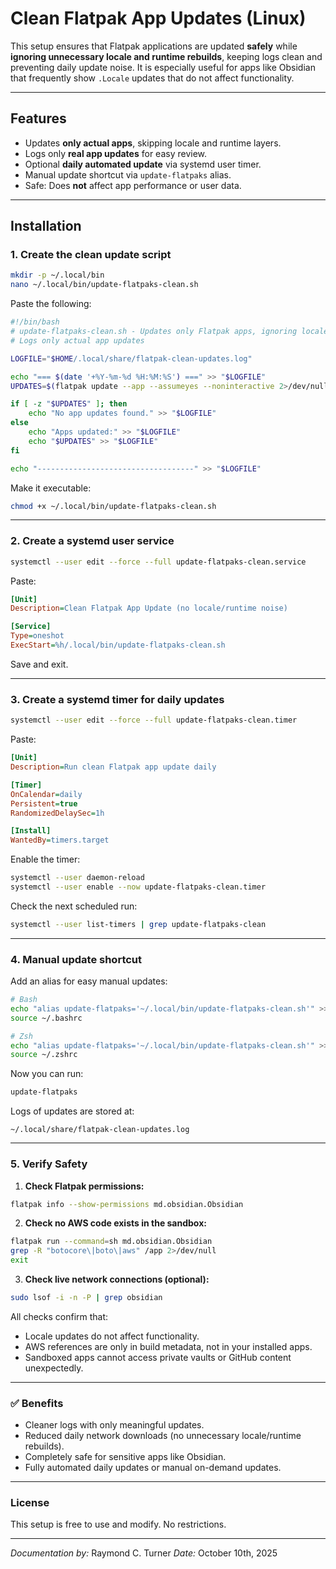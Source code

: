 # Clean Flatpak App Updates (Linux)

This setup ensures that Flatpak applications are updated **safely** while **ignoring unnecessary locale and runtime rebuilds**, keeping logs clean and preventing daily update noise. It is especially useful for apps like Obsidian that frequently show `.Locale` updates that do not affect functionality.

---

## Features

- Updates **only actual apps**, skipping locale and runtime layers.
- Logs only **real app updates** for easy review.
- Optional **daily automated update** via systemd user timer.
- Manual update shortcut via `update-flatpaks` alias.
- Safe: Does **not** affect app performance or user data.

---

## Installation

### 1. Create the clean update script

```bash
mkdir -p ~/.local/bin
nano ~/.local/bin/update-flatpaks-clean.sh
````

Paste the following:

```bash
#!/bin/bash
# update-flatpaks-clean.sh - Updates only Flatpak apps, ignoring locales/runtimes
# Logs only actual app updates

LOGFILE="$HOME/.local/share/flatpak-clean-updates.log"

echo "=== $(date '+%Y-%m-%d %H:%M:%S') ===" >> "$LOGFILE"
UPDATES=$(flatpak update --app --assumeyes --noninteractive 2>/dev/null)

if [ -z "$UPDATES" ]; then
    echo "No app updates found." >> "$LOGFILE"
else
    echo "Apps updated:" >> "$LOGFILE"
    echo "$UPDATES" >> "$LOGFILE"
fi

echo "-----------------------------------" >> "$LOGFILE"
```

Make it executable:

```bash
chmod +x ~/.local/bin/update-flatpaks-clean.sh
```

---

### 2. Create a systemd user service

```bash
systemctl --user edit --force --full update-flatpaks-clean.service
```

Paste:

```ini
[Unit]
Description=Clean Flatpak App Update (no locale/runtime noise)

[Service]
Type=oneshot
ExecStart=%h/.local/bin/update-flatpaks-clean.sh
```

Save and exit.

---

### 3. Create a systemd timer for daily updates

```bash
systemctl --user edit --force --full update-flatpaks-clean.timer
```

Paste:

```ini
[Unit]
Description=Run clean Flatpak app update daily

[Timer]
OnCalendar=daily
Persistent=true
RandomizedDelaySec=1h

[Install]
WantedBy=timers.target
```

Enable the timer:

```bash
systemctl --user daemon-reload
systemctl --user enable --now update-flatpaks-clean.timer
```

Check the next scheduled run:

```bash
systemctl --user list-timers | grep update-flatpaks-clean
```

---

### 4. Manual update shortcut

Add an alias for easy manual updates:

```bash
# Bash
echo "alias update-flatpaks='~/.local/bin/update-flatpaks-clean.sh'" >> ~/.bashrc
source ~/.bashrc

# Zsh
echo "alias update-flatpaks='~/.local/bin/update-flatpaks-clean.sh'" >> ~/.zshrc
source ~/.zshrc
```

Now you can run:

```bash
update-flatpaks
```

Logs of updates are stored at:

```text
~/.local/share/flatpak-clean-updates.log
```

---

### 5. Verify Safety

1. **Check Flatpak permissions:**

```bash
flatpak info --show-permissions md.obsidian.Obsidian
```

2. **Check no AWS code exists in the sandbox:**

```bash
flatpak run --command=sh md.obsidian.Obsidian
grep -R "botocore\|boto\|aws" /app 2>/dev/null
exit
```

3. **Check live network connections (optional):**

```bash
sudo lsof -i -n -P | grep obsidian
```

All checks confirm that:

* Locale updates do not affect functionality.
* AWS references are only in build metadata, not in your installed apps.
* Sandboxed apps cannot access private vaults or GitHub content unexpectedly.

---

### ✅ Benefits

* Cleaner logs with only meaningful updates.
* Reduced daily network downloads (no unnecessary locale/runtime rebuilds).
* Completely safe for sensitive apps like Obsidian.
* Fully automated daily updates or manual on-demand updates.

---

### License

This setup is free to use and modify. No restrictions.

---

*Documentation by:* Raymond C. Turner
*Date:* October 10th, 2025
